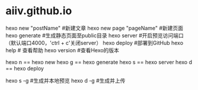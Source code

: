 # aiiv.github.io

hexo new "postName" #新建文章
hexo new page "pageName" #新建页面
hexo generate #生成静态页面至public目录
hexo server #开启预览访问端口（默认端口4000，'ctrl + c'关闭server）
hexo deploy #部署到GitHub
hexo help  # 查看帮助
hexo version  #查看Hexo的版本

hexo n == hexo new
hexo g == hexo generate
hexo s == hexo server
hexo d == hexo deploy


hexo s -g #生成并本地预览
hexo d -g #生成并上传
